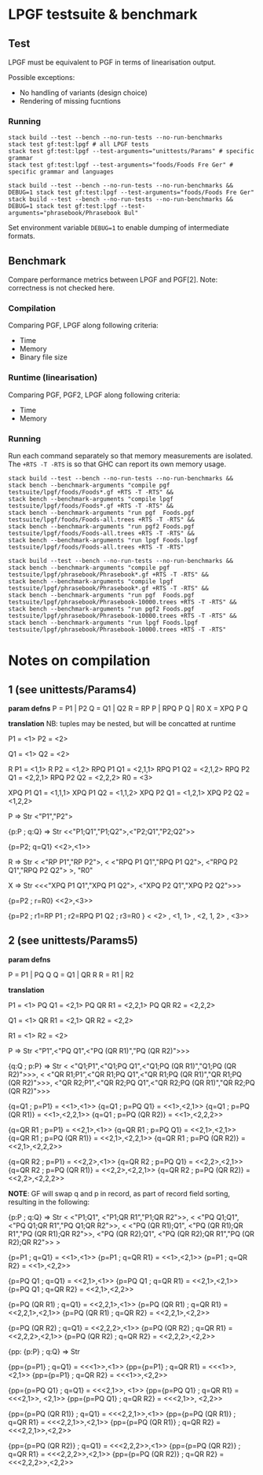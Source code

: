 # LPGF testsuite & benchmark

## Test

LPGF must be equivalent to PGF in terms of linearisation output.

Possible exceptions:
- No handling of variants (design choice)
- Rendering of missing fucntions

### Running

```
stack build --test --bench --no-run-tests --no-run-benchmarks
stack test gf:test:lpgf # all LPGF tests
stack test gf:test:lpgf --test-arguments="unittests/Params" # specific grammar
stack test gf:test:lpgf --test-arguments="foods/Foods Fre Ger" # specific grammar and languages
```

```
stack build --test --bench --no-run-tests --no-run-benchmarks && DEBUG=1 stack test gf:test:lpgf --test-arguments="foods/Foods Fre Ger"
stack build --test --bench --no-run-tests --no-run-benchmarks && DEBUG=1 stack test gf:test:lpgf --test-arguments="phrasebook/Phrasebook Bul"
```

Set environment variable `DEBUG=1` to enable dumping of intermediate formats.

## Benchmark

Compare performance metrics between LPGF and PGF[2]. Note: correctness is not checked here.

### Compilation

Comparing PGF, LPGF along following criteria:

- Time
- Memory
- Binary file size

### Runtime (linearisation)

Comparing PGF, PGF2, LPGF along following criteria:

- Time
- Memory

### Running

Run each command separately so that memory measurements are isolated.
The `+RTS -T -RTS` is so that GHC can report its own memory usage.

```
stack build --test --bench --no-run-tests --no-run-benchmarks &&
stack bench --benchmark-arguments "compile pgf  testsuite/lpgf/foods/Foods*.gf +RTS -T -RTS" &&
stack bench --benchmark-arguments "compile lpgf testsuite/lpgf/foods/Foods*.gf +RTS -T -RTS" &&
stack bench --benchmark-arguments "run pgf  Foods.pgf  testsuite/lpgf/foods/Foods-all.trees +RTS -T -RTS" &&
stack bench --benchmark-arguments "run pgf2 Foods.pgf  testsuite/lpgf/foods/Foods-all.trees +RTS -T -RTS" &&
stack bench --benchmark-arguments "run lpgf Foods.lpgf testsuite/lpgf/foods/Foods-all.trees +RTS -T -RTS"
```

```
stack build --test --bench --no-run-tests --no-run-benchmarks &&
stack bench --benchmark-arguments "compile pgf  testsuite/lpgf/phrasebook/Phrasebook*.gf +RTS -T -RTS" &&
stack bench --benchmark-arguments "compile lpgf testsuite/lpgf/phrasebook/Phrasebook*.gf +RTS -T -RTS" &&
stack bench --benchmark-arguments "run pgf  Foods.pgf  testsuite/lpgf/phrasebook/Phrasebook-10000.trees +RTS -T -RTS" &&
stack bench --benchmark-arguments "run pgf2 Foods.pgf  testsuite/lpgf/phrasebook/Phrasebook-10000.trees +RTS -T -RTS" &&
stack bench --benchmark-arguments "run lpgf Foods.lpgf testsuite/lpgf/phrasebook/Phrasebook-10000.trees +RTS -T -RTS"
```

# Notes on compilation

## 1 (see unittests/Params4)

**param defns**
P = P1 | P2
Q = Q1 | Q2
R = RP P | RPQ P Q | R0
X = XPQ P Q

**translation**
NB: tuples may be nested, but will be concatted at runtime

P1        = <1>
P2        = <2>

Q1        = <1>
Q2        = <2>

R P1      = <1,1>
R P2      = <1,2>
RPQ P1 Q1 = <2,1,1>
RPQ P1 Q2 = <2,1,2>
RPQ P2 Q1 = <2,2,1>
RPQ P2 Q2 = <2,2,2>
R0        = <3>

XPQ P1 Q1 = <1,1,1>
XPQ P1 Q2 = <1,1,2>
XPQ P2 Q1 = <1,2,1>
XPQ P2 Q2 = <1,2,2>

P => Str
<"P1","P2">

{p:P ; q:Q} => Str
<<"P1;Q1","P1;Q2">,<"P2;Q1","P2;Q2">>

{p=P2; q=Q1}
<<2>,<1>>

R => Str
< <"RP P1","RP P2">,
  < <"RPQ P1 Q1","RPQ P1 Q2">,
    <"RPQ P2 Q1","RPQ P2 Q2"> >,
 "R0"
>

X => Str
<<<"XPQ P1 Q1","XPQ P1 Q2">,
  <"XPQ P2 Q1","XPQ P2 Q2">>>

{p=P2 ; r=R0}
<<2>,<3>>

{p=P2 ; r1=RP P1 ; r2=RPQ P1 Q2 ; r3=R0 }
< <2>  ,  <1, 1> ,   <2,  1, 2> ,   <3>>

## 2 (see unittests/Params5)

**param defns**

P = P1 | PQ Q
Q = Q1 | QR R
R = R1 | R2

**translation**

P1       = <1>
PQ Q1    = <2,1>
PQ QR R1 = <2,2,1>
PQ QR R2 = <2,2,2>

Q1       = <1>
QR R1    = <2,1>
QR R2    = <2,2>

R1       = <1>
R2       = <2>

P => Str
<"P1",<"PQ Q1",<"PQ (QR R1)","PQ (QR R2)">>>

{q:Q ; p:P} => Str
< <"Q1;P1",<"Q1;PQ Q1",<"Q1;PQ (QR R1)","Q1;PQ (QR R2)">>>,
  <
    <"QR R1;P1",<"QR R1;PQ Q1",<"QR R1;PQ (QR R1)","QR R1;PQ (QR R2)">>>,
    <"QR R2;P1",<"QR R2;PQ Q1",<"QR R2;PQ (QR R1)","QR R2;PQ (QR R2)">>>
  >
>

{q=Q1 ; p=P1}            = <<1>,<1>>
{q=Q1 ; p=PQ Q1}         = <<1>,<2,1>>
{q=Q1 ; p=PQ (QR R1)}    = <<1>,<2,2,1>>
{q=Q1 ; p=PQ (QR R2)}    = <<1>,<2,2,2>>

{q=QR R1 ; p=P1}         = <<2,1>,<1>>
{q=QR R1 ; p=PQ Q1}      = <<2,1>,<2,1>>
{q=QR R1 ; p=PQ (QR R1)} = <<2,1>,<2,2,1>>
{q=QR R1 ; p=PQ (QR R2)} = <<2,1>,<2,2,2>>

{q=QR R2 ; p=P1}         = <<2,2>,<1>>
{q=QR R2 ; p=PQ Q1}      = <<2,2>,<2,1>>
{q=QR R2 ; p=PQ (QR R1)} = <<2,2>,<2,2,1>>
{q=QR R2 ; p=PQ (QR R2)} = <<2,2>,<2,2,2>>

**NOTE**: GF will swap q and p in record, as part of record field sorting, resulting in the following:

{p:P ; q:Q} => Str
< <"P1;Q1", <"P1;QR R1","P1;QR R2">>,
  < <"PQ Q1;Q1", <"PQ Q1;QR R1","PQ Q1;QR R2">>,
    < <"PQ (QR R1);Q1", <"PQ (QR R1);QR R1","PQ (QR R1);QR R2">>,
      <"PQ (QR R2);Q1", <"PQ (QR R2);QR R1","PQ (QR R2);QR R2">>
    >
  >
>

{p=P1 ; q=Q1}            = <<1>,<1>>
{p=P1 ; q=QR R1}         = <<1>,<2,1>>
{p=P1 ; q=QR R2}         = <<1>,<2,2>>

{p=PQ Q1 ; q=Q1}         = <<2,1>,<1>>
{p=PQ Q1 ; q=QR R1}      = <<2,1>,<2,1>>
{p=PQ Q1 ; q=QR R2}      = <<2,1>,<2,2>>

{p=PQ (QR R1) ; q=Q1}    = <<2,2,1>,<1>>
{p=PQ (QR R1) ; q=QR R1} = <<2,2,1>,<2,1>>
{p=PQ (QR R1) ; q=QR R2} = <<2,2,1>,<2,2>>

{p=PQ (QR R2) ; q=Q1}    = <<2,2,2>,<1>>
{p=PQ (QR R2) ; q=QR R1} = <<2,2,2>,<2,1>>
{p=PQ (QR R2) ; q=QR R2} = <<2,2,2>,<2,2>>


{pp: {p:P} ; q:Q} => Str

{pp={p=P1} ; q=Q1}            = <<<1>>,<1>>
{pp={p=P1} ; q=QR R1}         = <<<1>>,<2,1>>
{pp={p=P1} ; q=QR R2}         = <<<1>>,<2,2>>

{pp={p=PQ Q1} ; q=Q1}         = <<<2,1>>, <1>>
{pp={p=PQ Q1} ; q=QR R1}      = <<<2,1>>, <2,1>>
{pp={p=PQ Q1} ; q=QR R2}      = <<<2,1>>, <2,2>>

{pp={p=PQ (QR R1)} ; q=Q1}    = <<<2,2,1>>,<1>>
{pp={p=PQ (QR R1)} ; q=QR R1} = <<<2,2,1>>,<2,1>>
{pp={p=PQ (QR R1)} ; q=QR R2} = <<<2,2,1>>,<2,2>>

{pp={p=PQ (QR R2)} ; q=Q1}    = <<<2,2,2>>,<1>>
{pp={p=PQ (QR R2)} ; q=QR R1} = <<<2,2,2>>,<2,1>>
{pp={p=PQ (QR R2)} ; q=QR R2} = <<<2,2,2>>,<2,2>>
